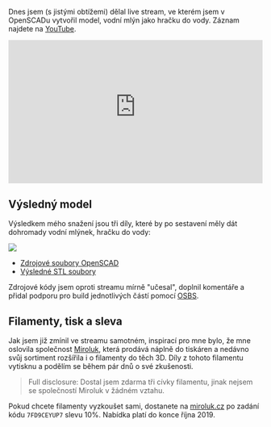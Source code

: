 <!-- dcterms:title = Záznam: 3D modelování v programu OpenSCAD -->
<!-- dcterms:abstract = V živém přenosu jsem vymodeloval hračku do vody a ukázal vám, jak se pracuje s OpenSCADem. V článku také najdete slevový kód, který vám umožní koupit filamenty společnosti Miroluk se slevou 10%. -->
<!-- dcterms:creator = Michal Altair Valášek -->
<!-- x4w:pictureUrl = /perex-pictures/20190925-zaznam-openscad.png -->
<!-- x4w:pictureWidth = 150 -->
<!-- x4w:pictureHeight = 150 -->
<!-- x4w:coverUrl = /cover-pictures/20190925-zaznam-openscad.jpg -->
<!-- x4w:category = Bastlení -->
<!-- x4w:category = 3D tisk -->
<!-- dcterms:date = 2019-09-25 -->

Dnes jsem (s jistými obtížemi) dělal live stream, ve kterém jsem v OpenSCADu vytvořil model, vodní mlýn jako hračku do vody. Záznam najdete na [YouTube](https://youtu.be/3m5NESUujRg).

<div style="position:relative;padding-top:56.25%;">
  <iframe src="https://www.youtube-nocookie.com/embed/3m5NESUujRg" frameborder="0" allowfullscreen allow="accelerometer; autoplay; encrypted-media; gyroscope; picture-in-picture" style="position:absolute;top:0;left:0;width:100%;height:100%;"></iframe>
</div>

## Výsledný model

Výsledkem mého snažení jsou tři díly, které by po sestavení měly dát dohromady vodní mlýnek, hračku do vody:

![](https://www.cdn.altairis.cz/Blog/2019/20190925-mlynek.png)

* [Zdrojové soubory OpenSCAD](https://gist.github.com/ridercz/52f1c14f2d490fb26d581dd548190603)
* [Výsledné STL soubory](https://gist.github.com/ridercz/de12f61379cf9e498fbc7cdbd60dd548)

<script src="https://gist.github.com/ridercz/de12f61379cf9e498fbc7cdbd60dd548.js"></script>

Zdrojové kódy jsem oproti streamu mírně "učesal", doplnil komentáře a přidal podporu pro build jednotlivých částí pomocí [OSBS](https://github.com/ridercz/OSBS).

## Filamenty, tisk a sleva

Jak jsem již zmínil ve streamu samotném, inspirací pro mne bylo, že mne oslovila společnost [Miroluk](https://www.miroluk.cz), která prodává náplně do tiskáren a nedávno svůj sortiment rozšířila i o filamenty do těch 3D. Díly z tohoto filamentu vytisknu a podělím se během pár dnů o své zkušenosti.

> Full disclosure: Dostal jsem zdarma tři cívky filamentu, jinak nejsem se společností Miroluk v žádném vztahu.

Pokud chcete filamenty vyzkoušet sami, dostanete na [miroluk.cz](https://www.miroluk.cz) po zadání kódu `7FD9CEYUP7` slevu 10%. Nabídka platí do konce října 2019.